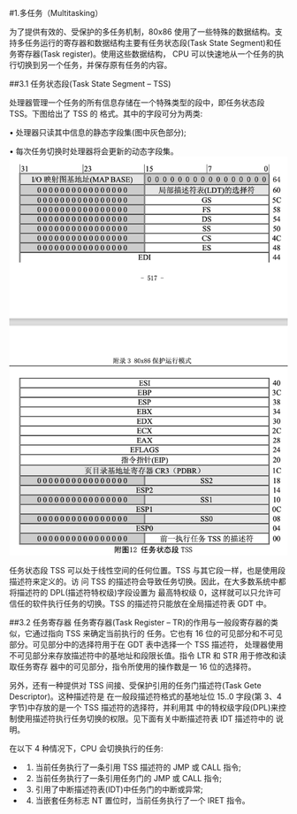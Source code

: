 #1.多任务（Multitasking）

为了提供有效的、受保护的多任务机制，80x86 使用了一些特殊的数据结构。支持多任务运行的寄存器和数据结构主要有任务状态段(Task State Segment)和任务寄存器(Task register)。使用这些数据结构， CPU 可以快速地从一个任务的执行切换到另一个任务，并保存原有任务的内容。

##3.1 任务状态段(Task State Segment – TSS)

处理器管理一个任务的所有信息存储在一个特殊类型的段中，即任务状态段 TSS。下图给出了 TSS 的 格式。其中的字段可分为两类:

•  处理器只读其中信息的静态字段集(图中灰色部分); 

•  每次任务切换时处理器将会更新的动态字段集。
![](res/fu11.png)

任务状态段 TSS 可以处于线性空间的任何位置。TSS 与其它段一样，也是使用段描述符来定义的。访 问 TSS 的描述符会导致任务切换。因此，在大多数系统中都将描述符的 DPL(描述符特权级)字段设置为 最高特权级 0，这样就可以只允许可信任的软件执行任务的切换。TSS 的描述符只能放在全局描述符表 GDT 中。

##3.2 任务寄存器
任务寄存器(Task Register – TR)的作用与一般段寄存器的类似，它通过指向 TSS 来确定当前执行的 任务。它也有 16 位的可见部分和不可见部分。可见部分中的选择符用于在 GDT 表中选择一个 TSS 描述符， 处理器使用不可见部分来存放描述符中的基地址和段限长值。指令 LTR 和 STR 用于修改和读取任务寄存 器中的可见部分，指令所使用的操作数是一 16 位的选择符。

另外，还有一种提供对 TSS 间接、受保护引用的任务门描述符(Task Gete Descriptor)。这种描述符是 在一般段描述符格式的基地址位 15..0 字段(第 3、4 字节)中存放的是一个 TSS 描述符的选择符，并利用其 中的特权级字段(DPL)来控制使用描述符执行任务切换的权限。见下面有关中断描述符表 IDT 描述符中的 说明。


在以下 4 种情况下，CPU 会切换执行的任务:

* 1. 当前任务执行了一条引用 TSS 描述符的 JMP 或 CALL 指令;
* 2. 当前任务执行了一条引用任务门的 JMP 或 CALL 指令;
* 3. 引用了中断描述符表(IDT)中任务门的中断或异常;
* 4. 当嵌套任务标志 NT 置位时，当前任务执行了一个 IRET 指令。




